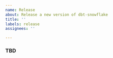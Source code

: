 ```yaml
---
name: Release
about: Release a new version of dbt-snowflake
title: ''
labels: release
assignees: ''

---
```


### TBD
